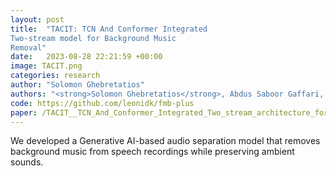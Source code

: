 ```yaml
---
layout: post
title:  "TACIT: TCN And Conformer Integrated
Two-stream model for Background Music
Removal"
date:   2023-08-28 22:21:59 +00:00
image: TACIT.png
categories: research
author: "Solomon Ghebretatios"
authors: "<strong>Solomon Ghebretatios</strong>, Abdus Saboor Gaffari, Latifa Alhosani" 
code: https://github.com/leonidk/fmb-plus
paper: /TACIT__TCN_And_Conformer_Integrated_Two_stream_architecture_for_Background_Music_Removal (10).pdf
---
```

We developed a Generative AI-based audio separation model that removes background music from
speech recordings while preserving ambient sounds. 
